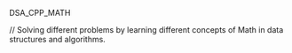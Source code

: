 DSA_CPP_MATH

// Solving different problems by learning different concepts of Math in data structures and algorithms.
